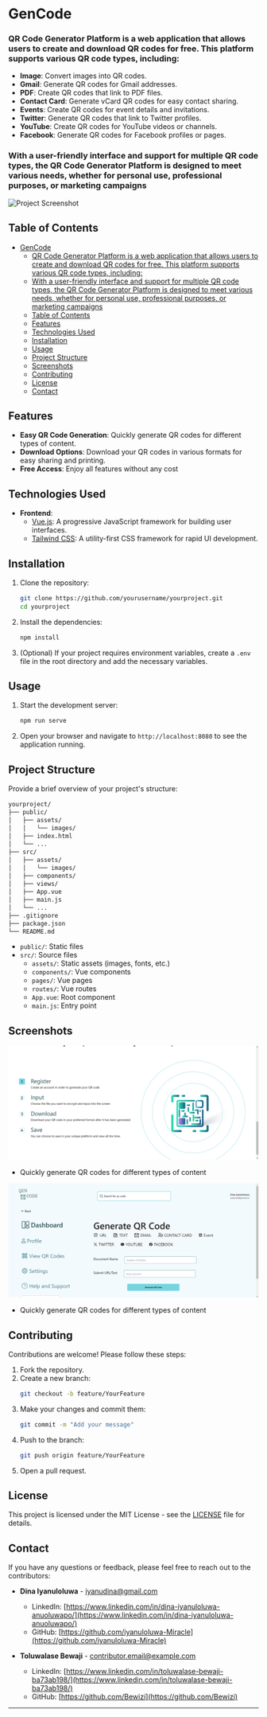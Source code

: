 # GenCode

### QR Code Generator Platform is a web application that allows users to create and download QR codes for free. This platform supports various QR code types, including:

- **Image**: Convert images into QR codes.
- **Gmail**: Generate QR codes for Gmail addresses.
- **PDF**: Create QR codes that link to PDF files.
- **Contact Card**: Generate vCard QR codes for easy contact sharing.
- **Events**: Create QR codes for event details and invitations.
- **Twitter**: Generate QR codes that link to Twitter profiles.
- **YouTube**: Create QR codes for YouTube videos or channels.
- **Facebook**: Generate QR codes for Facebook profiles or pages.

### With a user-friendly interface and support for multiple QR code types, the QR Code Generator Platform is designed to meet various needs, whether for personal use, professional purposes, or marketing campaigns

![Project Screenshot](public/assets/images/project-screenshot.png)

## Table of Contents

- [GenCode](#gencode)
    - [QR Code Generator Platform is a web application that allows users to create and download QR codes for free. This platform supports various QR code types, including:](#qr-code-generator-platform-is-a-web-application-that-allows-users-to-create-and-download-qr-codes-for-free-this-platform-supports-various-qr-code-types-including)
    - [With a user-friendly interface and support for multiple QR code types, the QR Code Generator Platform is designed to meet various needs, whether for personal use, professional purposes, or marketing campaigns](#with-a-user-friendly-interface-and-support-for-multiple-qr-code-types-the-qr-code-generator-platform-is-designed-to-meet-various-needs-whether-for-personal-use-professional-purposes-or-marketing-campaigns)
  - [Table of Contents](#table-of-contents)
  - [Features](#features)
  - [Technologies Used](#technologies-used)
  - [Installation](#installation)
  - [Usage](#usage)
  - [Project Structure](#project-structure)
  - [Screenshots](#screenshots)
  - [Contributing](#contributing)
  - [License](#license)
  - [Contact](#contact)

## Features

- **Easy QR Code Generation**: Quickly generate QR codes for different types of content.
- **Download Options**: Download your QR codes in various formats for easy sharing and printing.
- **Free Access**: Enjoy all features without any cost

## Technologies Used

- **Frontend**:
  - [Vue.js](https://vuejs.org/): A progressive JavaScript framework for building user interfaces.
  - [Tailwind CSS](https://tailwindcss.com/): A utility-first CSS framework for rapid UI development.

## Installation

1. Clone the repository:
    ```bash
    git clone https://github.com/yourusername/yourproject.git
    cd yourproject
    ```

2. Install the dependencies:
    ```bash
    npm install
    ```

3. (Optional) If your project requires environment variables, create a `.env` file in the root directory and add the necessary variables.

## Usage

1. Start the development server:
    ```bash
    npm run serve
    ```

2. Open your browser and navigate to `http://localhost:8080` to see the application running.

## Project Structure

Provide a brief overview of your project's structure:

```
yourproject/
├── public/
│   ├── assets/
│   │   └── images/
│   ├── index.html
│   └── ...
├── src/
│   ├── assets/
│   │   └── images/
│   ├── components/
│   ├── views/
│   ├── App.vue
│   ├── main.js
│   └── ...
├── .gitignore
├── package.json
└── README.md
```

- `public/`: Static files
- `src/`: Source files
  - `assets/`: Static assets (images, fonts, etc.)
  - `components/`: Vue components
  - `pages/`: Vue pages
  - `routes/`: Vue routes
  - `App.vue`: Root component
  - `main.js`: Entry point

## Screenshots

![Gen_Code](./src/assets/Documentation%20Images/Screenshot%20(166).png)
- Quickly generate QR codes for different types of content

![Gen_Code](./src/assets/Documentation%20Images/Screenshot%20(221).png)
- Quickly generate QR codes for different types of content

## Contributing

Contributions are welcome! Please follow these steps:

1. Fork the repository.
2. Create a new branch:
    ```bash
    git checkout -b feature/YourFeature
    ```
3. Make your changes and commit them:
    ```bash
    git commit -m "Add your message"
    ```
4. Push to the branch:
    ```bash
    git push origin feature/YourFeature
    ```
5. Open a pull request.

## License

This project is licensed under the MIT License - see the [LICENSE](LICENSE) file for details.
## Contact

If you have any questions or feedback, please feel free to reach out to the contributors:

- **Dina Iyanuloluwa** - [iyanudina@gmail.com](iyanudina@gmail.com)
  - LinkedIn: [https://www.linkedin.com/in/dina-iyanuloluwa-anuoluwapo/](https://www.linkedin.com/in/dina-iyanuloluwa-anuoluwapo/)
  - GitHub: [https://github.com/iyanuloluwa-Miracle](https://github.com/iyanuloluwa-Miracle)

- **Toluwalase Bewaji** - [contributor.email@example.com](mailto:contributor.email@example.com)
  - LinkedIn: [https://www.linkedin.com/in/toluwalase-bewaji-ba73ab198/](https://www.linkedin.com/in/toluwalase-bewaji-ba73ab198/)
  - GitHub: [https://github.com/Bewizi](https://github.com/Bewizi)

---
